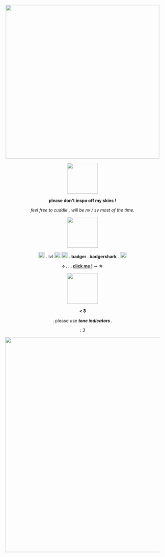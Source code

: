 <p align="center">
<img width="500" src="https://media.discordapp.net/attachments/1272332438323990548/1290099670839857212/Untitled29_20240929185514.png?ex=66fb3a72&is=66f9e8f2&hm=2d2e9def8726e8aa44cc9fbb73cbf16dae32fecf9cb4fec6747081c06f19d5dc&=&format=webp&quality=lossless">
</p>

<p align="center">
  <img width="100" src="https://gifcity.carrd.co/assets/images/gallery56/1e005f18.png?v=dc8076d6">
</p>

<p align="center">
<b> please don't inspo off my skins ! </b>
</p>
<p align="center">
<i> feel free to cuddle , will be nv / sv most of the time. </i>
</p>

<p align="center">
<img width="100" src="https://laboratory.neocities.org/stamps/blue/56.gif">
</p>

<p align="center">
  <img width="20" src="https://nukochannel.neocities.org/NukoImg/Activities/Dance/nukoSpin.gif"> . lvl <img width="20" src="https://nukochannel.neocities.org/NukoImg/Sets/Signs/HeartNumbers/nukoHeartNumber1.gif"> <img width="20" src="https://nukochannel.neocities.org/NukoImg/Sets/Signs/HeartNumbers/nukoHeartNumber6.gif"> . <b>badger . badgershark</b> . <img width="20" src=https://nukochannel.neocities.org/NukoImg/Reactions/Happy/nukoYippee.gif>
</p>
<p align="center">
  <b>⟡ . . . <a href="https://badgersharksintro.carrd.co/">click me !</a> ꕀ ☆</b>
</p>

<p align="center">
  <img width="100" src="https://gifcity.carrd.co/assets/images/gallery59/da549af8.png?v=dc8076d6">
  <p align="center">
<b>< 𝟑</b>
</p>

<p align="center">
  . please use <b><i> tone indicators </i></b> .
</p>

<p align="center">
<i> : 3 </i>
</p>


<p align="center">
  <img width="700" src="https://media.discordapp.net/attachments/1272332438323990548/1290100147375570996/Untitled30_20240929185701.png?ex=66fb3ae4&is=66f9e964&hm=f0cf2b8baefd224a64caeb4da8a1b29b4b50c1a03dc0e2d22c721af070b61526&=&format=webp&quality=lossless&width=550&height=291">
</p>

